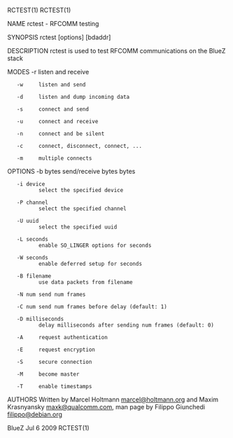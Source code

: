RCTEST(1)                                                                                                                                                                                       RCTEST(1)

NAME
       rctest - RFCOMM testing

SYNOPSIS
       rctest <mode> [options] [bdaddr]

DESCRIPTION
       rctest is used to test RFCOMM communications on the BlueZ stack

MODES
       -r     listen and receive

       -w     listen and send

       -d     listen and dump incoming data

       -s     connect and send

       -u     connect and receive

       -n     connect and be silent

       -c     connect, disconnect, connect, ...

       -m     multiple connects

OPTIONS
       -b bytes
              send/receive bytes bytes

       -i device
              select the specified device

       -P channel
              select the specified channel

       -U uuid
              select the specified uuid

       -L seconds
              enable SO_LINGER options for seconds

       -W seconds
              enable deferred setup for seconds

       -B filename
              use data packets from filename

       -N num send num frames

       -C num send num frames before delay (default: 1)

       -D milliseconds
              delay milliseconds after sending num frames (default: 0)

       -A     request authentication

       -E     request encryption

       -S     secure connection

       -M     become master

       -T     enable timestamps

AUTHORS
       Written by Marcel Holtmann <marcel@holtmann.org> and Maxim Krasnyansky <maxk@qualcomm.com>, man page by Filippo Giunchedi <filippo@debian.org>

BlueZ                                                                                           Jul 6 2009                                                                                      RCTEST(1)
